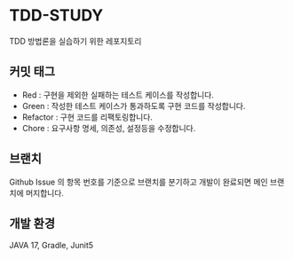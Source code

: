 # TDD-STUDY

TDD 방법론을 실습하기 위한 레포지토리


## 커밋 태그
- Red : 구현을 제외한 실패하는 테스트 케이스를 작성합니다.
- Green : 작성한 테스트 케이스가 통과하도록 구현 코드를 작성합니다.
- Refactor : 구현 코드를 리팩토링합니다.
- Chore : 요구사항 명세, 의존성, 설정등을 수정합니다.

## 브랜치
Github Issue 의 항목 번호를 기준으로 브랜치를 분기하고 개발이 완료되면 메인 브랜치에 머지합니다.

## 개발 환경
JAVA 17, Gradle, Junit5 